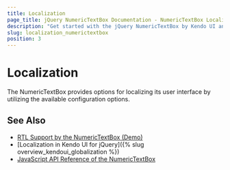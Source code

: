 ```yaml
---
title: Localization
page_title: jQuery NumericTextBox Documentation - NumericTextBox Localization
description: "Get started with the jQuery NumericTextBox by Kendo UI and translate its messages for different culture locales."
slug: localization_numerictextbox
position: 3
---
```


# Localization

The NumericTextBox provides options for localizing its user interface by utilizing the available configuration options.

## See Also

* [RTL Support by the NumericTextBox (Demo)](https://demos.telerik.com/kendo-ui/numerictextbox/right-to-left-support)
* [Localization in Kendo UI for jQuery]({% slug overview_kendoui_globalization %})
* [JavaScript API Reference of the NumericTextBox](/api/javascript/ui/numerictextbox)
